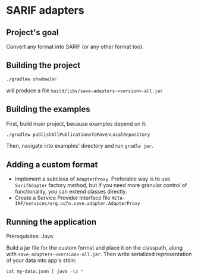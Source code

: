 # SARIF adapters
## Project's goal
Convert any format into SARIF (or any other format too).

## Building the project
```bash
./gradlew shadowJar
```
will produce a file `build/libs/save-adapters-<version>-all.jar`

## Building the examples
First, build main project, because examples depend on it:
```bash
./gradlew publishAllPublicationsToMavenLocalRepository
```
Then, navigate into examples' directory and run `gradle jar`.

## Adding a custom format
- Implement a subclass of `AdapterProxy`. Preferable way is to use `SarifAdapter` factory method, but if you need more granular control of functionality, you can extend classes directly.
- Create a Service Provider Interface file `META-INF/services/org.cqfn.save.adapter.AdapterProxy`

## Running the application
Prerequisites: Java.

Build a jar file for the custom format and place it on the classpath, along with `save-adapters-<version>-all.jar`.
Then write serialized representation of your data into app's stdin:
```bash
cat my-data.json | java -cp *
```
